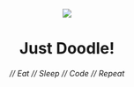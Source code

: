<p align = "center">
  <img src="https://avatars.githubusercontent.com/u/91252623?s=200&v=4">
  <h1 align = "center">Just Doodle!   </h1>

</p>

<h6 align="center">// Eat // Sleep // Code // Repeat<h6>
